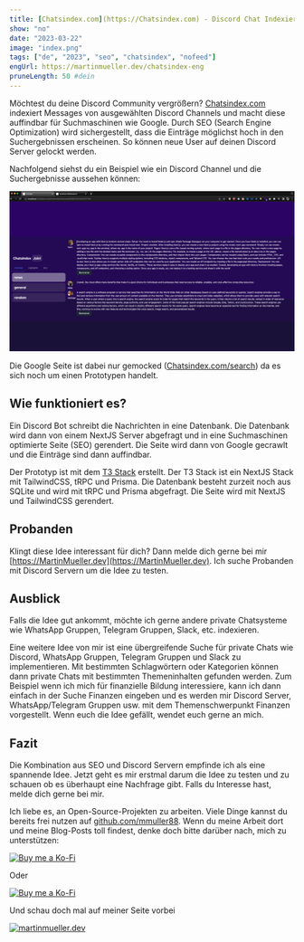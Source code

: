```yaml
---
title: [Chatsindex.com](https://Chatsindex.com) - Discord Chat Indexieren
show: "no"
date: "2023-03-22"
image: "index.png"
tags: ["de", "2023", "seo", "chatsindex", "nofeed"]
engUrl: https://martinmueller.dev/chatsindex-eng
pruneLength: 50 #dein
---
```


Möchtest du deine Discord Community vergrößern? [Chatsindex.com](https://Chatsindex.com) indexiert Messages von ausgewählten Discord Channels und macht diese auffindbar für Suchmaschinen wie Google. Durch SEO (Search Engine Optimization) wird sichergestellt, dass die Einträge möglichst hoch in den Suchergebnissen erscheinen. So können neue User auf deinen Discord Server gelockt werden.

Nachfolgend siehst du ein Beispiel wie ein Discord Channel und die Suchergebnisse aussehen können:

![seo.gif](https://raw.githubusercontent.com/mmuller88/mmblog/master/content/chatsindex/seo.gif)

Die Google Seite ist dabei nur gemocked ([Chatsindex.com/search](https://Chatsindex.com/search)) da es sich noch um einen Prototypen handelt.

## Wie funktioniert es?

Ein Discord Bot schreibt die Nachrichten in eine Datenbank. Die Datenbank wird dann von einem NextJS Server abgefragt und in eine Suchmaschinen optimierte Seite (SEO) gerendert. Die Seite wird dann von Google gecrawlt und die Einträge sind dann auffindbar.

Der Prototyp ist mit dem [T3 Stack](https://martinmueller.dev/t3-stack) erstellt. Der T3 Stack ist ein NextJS Stack mit TailwindCSS, tRPC und Prisma. Die Datenbank besteht zurzeit noch aus SQLite und wird mit tRPC und Prisma abgefragt. Die Seite wird mit NextJS und TailwindCSS gerendert.

## Probanden

Klingt diese Idee interessant für dich? Dann melde dich gerne bei mir [https://MartinMueller.dev](https://MartinMueller.dev). Ich suche Probanden mit Discord Servern um die Idee zu testen.

## Ausblick

Falls die Idee gut ankommt, möchte ich gerne andere private Chatsysteme wie WhatsApp Gruppen, Telegram Gruppen, Slack, etc. indexieren.

Eine weitere Idee von mir ist eine übergreifende Suche für private Chats wie Discord, WhatsApp Gruppen, Telegram Gruppen und Slack zu implementieren. Mit bestimmten Schlagwörtern oder Kategorien können dann private Chats mit bestimmten Themeninhalten gefunden werden. Zum Beispiel wenn ich mich für finanzielle Bildung interessiere, kann ich dann einfach in der Suche Finanzen eingeben und es werden mir Discord Server, WhatsApp/Telegram Gruppen usw. mit dem Themenschwerpunkt Finanzen vorgestellt. Wenn euch die Idee gefällt, wendet euch gerne an mich.

## Fazit

Die Kombination aus SEO und Discord Servern empfinde ich als eine spannende Idee. Jetzt geht es mir erstmal darum die Idee zu testen und zu schauen ob es überhaupt eine Nachfrage gibt. Falls du Interesse hast, melde dich gerne bei mir.

Ich liebe es, an Open-Source-Projekten zu arbeiten. Viele Dinge kannst du bereits frei nutzen auf [github.com/mmuller88](https://github.com/mmuller88). Wenn du meine Arbeit dort und meine Blog-Posts toll findest, denke doch bitte darüber nach, mich zu unterstützen:

[![Buy me a Ko-Fi](https://storage.ko-fi.com/cdn/useruploads/png_d554a01f-60f0-4969-94d1-7b69f3e28c2fcover.jpg?v=69a332f2-b808-4369-8ba3-dae0d1100dd4)](https://ko-fi.com/T6T1BR59W)

Oder

[![Buy me a Ko-Fi](https://theastrologypodcast.com/wp-content/uploads/2015/06/become-my-patron-05.jpg)](https://www.patreon.com/bePatron?u=29010217)

Und schau doch mal auf meiner Seite vorbei

[![martinmueller.dev](https://martinmueller.dev/static/84caa5292a6d0c37c48ae280d04b5fa6/a7715/joint.jpg)](https://martinmueller.dev/resume)